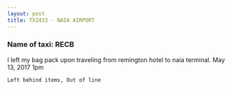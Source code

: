 ```yaml
---
layout: post
title: TXZ433 - NAIA AIRPORT
---
```


### Name of taxi: RECB

I left my bag pack upon traveling from remington hotel to naia terminal. May 13, 2017 1pm  

```Left behind items, Out of line```
